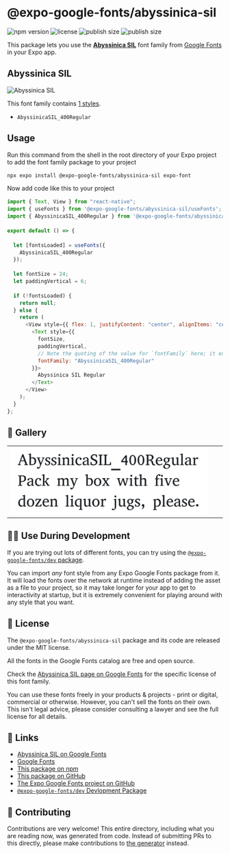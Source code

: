 # @expo-google-fonts/abyssinica-sil

![npm version](https://flat.badgen.net/npm/v/@expo-google-fonts/abyssinica-sil)
![license](https://flat.badgen.net/github/license/expo/google-fonts)
![publish size](https://flat.badgen.net/packagephobia/install/@expo-google-fonts/abyssinica-sil)
![publish size](https://flat.badgen.net/packagephobia/publish/@expo-google-fonts/abyssinica-sil)

This package lets you use the [**Abyssinica SIL**](https://fonts.google.com/specimen/Abyssinica+SIL) font family from [Google Fonts](https://fonts.google.com/) in your Expo app.

## Abyssinica SIL

![Abyssinica SIL](./font-family.png)

This font family contains [1 styles](#-gallery).

- `AbyssinicaSIL_400Regular`

## Usage

Run this command from the shell in the root directory of your Expo project to add the font family package to your project

```sh
npx expo install @expo-google-fonts/abyssinica-sil expo-font
```

Now add code like this to your project

```js
import { Text, View } from "react-native";
import { useFonts } from '@expo-google-fonts/abyssinica-sil/useFonts';
import { AbyssinicaSIL_400Regular } from '@expo-google-fonts/abyssinica-sil/400Regular';

export default () => {

  let [fontsLoaded] = useFonts({
    AbyssinicaSIL_400Regular
  });

  let fontSize = 24;
  let paddingVertical = 6;

  if (!fontsLoaded) {
    return null;
  } else {
    return (
      <View style={{ flex: 1, justifyContent: "center", alignItems: "center" }}>
        <Text style={{
          fontSize,
          paddingVertical,
          // Note the quoting of the value for `fontFamily` here; it expects a string!
          fontFamily: "AbyssinicaSIL_400Regular"
        }}>
          Abyssinica SIL Regular
        </Text>
      </View>
    );
  }
};
```

## 🔡 Gallery


||||
|-|-|-|
|![AbyssinicaSIL_400Regular](./400Regular/AbyssinicaSIL_400Regular.ttf.png)||||


## 👩‍💻 Use During Development

If you are trying out lots of different fonts, you can try using the [`@expo-google-fonts/dev` package](https://github.com/expo/google-fonts/tree/master/font-packages/dev#readme).

You can import _any_ font style from any Expo Google Fonts package from it. It will load the fonts over the network at runtime instead of adding the asset as a file to your project, so it may take longer for your app to get to interactivity at startup, but it is extremely convenient for playing around with any style that you want.


## 📖 License

The `@expo-google-fonts/abyssinica-sil` package and its code are released under the MIT license.

All the fonts in the Google Fonts catalog are free and open source.

Check the [Abyssinica SIL page on Google Fonts](https://fonts.google.com/specimen/Abyssinica+SIL) for the specific license of this font family.

You can use these fonts freely in your products & projects - print or digital, commercial or otherwise. However, you can't sell the fonts on their own. This isn't legal advice, please consider consulting a lawyer and see the full license for all details.

## 🔗 Links

- [Abyssinica SIL on Google Fonts](https://fonts.google.com/specimen/Abyssinica+SIL)
- [Google Fonts](https://fonts.google.com/)
- [This package on npm](https://www.npmjs.com/package/@expo-google-fonts/abyssinica-sil)
- [This package on GitHub](https://github.com/expo/google-fonts/tree/master/font-packages/abyssinica-sil)
- [The Expo Google Fonts project on GitHub](https://github.com/expo/google-fonts)
- [`@expo-google-fonts/dev` Devlopment Package](https://github.com/expo/google-fonts/tree/master/font-packages/dev)

## 🤝 Contributing

Contributions are very welcome! This entire directory, including what you are reading now, was generated from code. Instead of submitting PRs to this directly, please make contributions to [the generator](https://github.com/expo/google-fonts/tree/master/packages/generator) instead.
